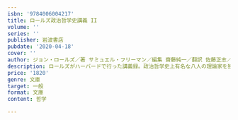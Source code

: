```yaml
---
isbn: '9784006004217'
title: ロールズ政治哲学史講義 II
volume: ''
series: ''
publisher: 岩波書店
pubdate: '2020-04-18'
cover: ''
author: ジョン・ロールズ／著 サミュエル・フリーマン／編集 齋藤純一／翻訳 佐藤正志／翻訳 ほか
description: ロールズがハーバードで行った講義録。政治哲学史上有名な八人の理論家を独自の視点からとりあげる。
price: '1820'
genre: 文庫
target: 一般
format: 文庫
content: 哲学

---
```


